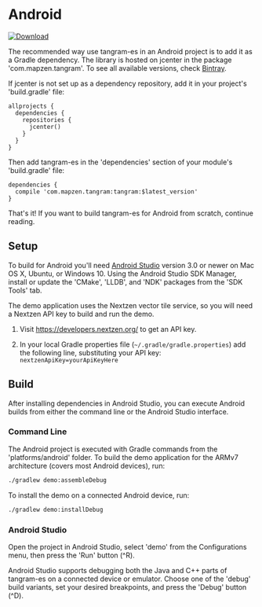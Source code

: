 Android
=======
[ ![Download](https://api.bintray.com/packages/tangrams/maven/tangram/images/download.svg) ](https://bintray.com/tangrams/maven/tangram/_latestVersion)

The recommended way use tangram-es in an Android project is to add it as a Gradle dependency. The library is hosted on jcenter in the package 'com.mapzen.tangram'. To see all available versions, check [Bintray](https://bintray.com/tangrams/maven/tangram).

If jcenter is not set up as a dependency repository, add it in your project's 'build.gradle' file:

```
allprojects {
  dependencies {
    repositories {
      jcenter()
    }
  }
}
```

Then add tangram-es in the 'dependencies' section of your module's 'build.gradle' file:

```
dependencies {
  compile 'com.mapzen.tangram:tangram:$latest_version'
}
```

That's it! If you want to build tangram-es for Android from scratch, continue reading.

## Setup ##

To build for Android you'll need [Android Studio](https://developer.android.com/studio/index.html) version 3.0 or newer on Mac OS X, Ubuntu, or Windows 10. Using the Android Studio SDK Manager, install or update the 'CMake', 'LLDB', and 'NDK' packages from the 'SDK Tools' tab.

The demo application uses the Nextzen vector tile service, so you will need a Nextzen API key to build and run the demo. 

 1. Visit https://developers.nextzen.org/ to get an API key.

 2. In your local Gradle properties file (`~/.gradle/gradle.properties`) add the following line, substituting your API key: `nextzenApiKey=yourApiKeyHere`

## Build ##

After installing dependencies in Android Studio, you can execute Android builds from either the command line or the Android Studio interface.

### Command Line ###

The Android project is executed with Gradle commands from the 'platforms/android' folder. To build the demo application for the ARMv7 architecture (covers most Android devices), run:

```bash
./gradlew demo:assembleDebug
```

To install the demo on a connected Android device, run:

```bash
./gradlew demo:installDebug
```

### Android Studio ###

Open the project in Android Studio, select 'demo' from the Configurations menu, then press the 'Run' button (^R).

Android Studio supports debugging both the Java and C++ parts of tangram-es on a connected device or emulator. Choose one of the 'debug' build variants, set your desired breakpoints, and press the 'Debug' button (^D).
